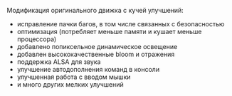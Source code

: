 Модификация оригинального движка с кучей улучшений:

* исправление пачки багов, в том числе связанных с безопасностью
* оптимизация (потребляет меньше памяти и кушает меньше процессора)
* добавлено попиксельное динамическое освещение
* добавлен высококачественные bloom и отражения
* поддержка ALSA для звука
* улучшение автодополнения команд в консоли
* улучшенная работа с вводом мышки
* и много других мелких улучшений
